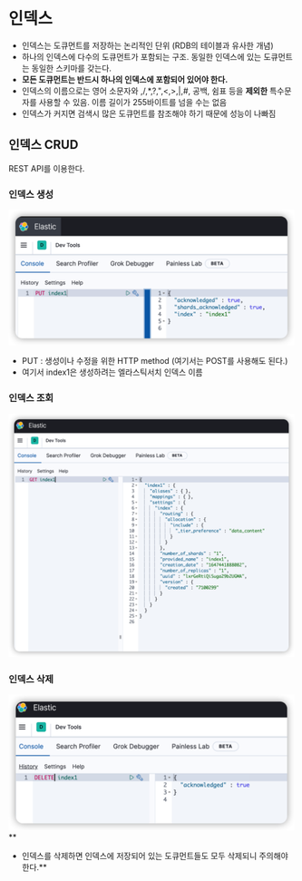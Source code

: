 # 인덱스

- 인덱스는 도큐먼트를 저장하는 논리적인 단위 (RDB의 테이블과 유사한 개념)
- 하나의 인덱스에 다수의 도큐먼트가 포함되는 구조. 동일한 인덱스에 있는 도큐먼트는 동일한 스키마를 갖는다.
- **모든 도큐먼트는 반드시 하나의 인덱스에 포함되어 있어야 한다.**
- 인덱스의 이름으로는 영어 소문자와 \,/,*,?,",<,>,|,#, 공백, 쉼표 등을 **제외한** 특수문자를 사용할 수 있음. 이름 길이가 255바이트를 넘을 수는 없음
- 인덱스가 커지면 검색시 많은 도큐먼트를 참조해야 하기 때문에 성능이 나빠짐

## 인덱스 CRUD

REST API를 이용한다.

### 인덱스 생성
![](/images/2022-03-16-23-46-00.png)

- PUT : 생성이나 수정을 위한 HTTP method (여기서는 POST를 사용해도 된다.)
- 여기서 index1은 생성하려는 엘라스틱서치 인덱스 이름

### 인덱스 조회
![](/images/2022-03-16-23-47-06.png)

### 인덱스 삭제
![](/images/2022-03-16-23-47-34.png)
**
- 인덱스를 삭제하면 인덱스에 저장되어 있는 도큐먼트들도 모두 삭제되니 주의해야한다.**
